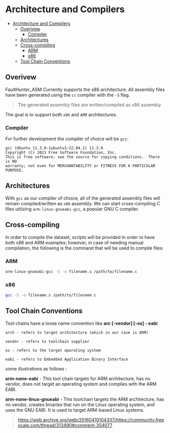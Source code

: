 # Architecture and Compilers

- [Architecture and Compilers](#architecture-and-compilers)
  - [Overivew](#overivew)
    - [Compiler](#compiler)
  - [Architectures](#architectures)
  - [Cross-compiling](#cross-compiling)
    - [ARM](#arm)
    - [x86](#x86)
  - [Tool Chain Conventions](#tool-chain-conventions)

## Overivew

FaultHunter_ASM Currently supports the x86 architecture. All assembly files have been generated using the `cc` compiler with the `-S` flag.

> The generated assembly files are written/compiled as x86 assembly

The goal is to support both `x86` and `ARM` architectures.

### Compiler

For further development the compiler of choice will be `gcc`:

```
gcc (Ubuntu 11.3.0-1ubuntu1~22.04.1) 11.3.0
Copyright (C) 2021 Free Software Foundation, Inc.
This is free software; see the source for copying conditions.  There is NO
warranty; not even for MERCHANTABILITY or FITNESS FOR A PARTICULAR PURPOSE.
```

## Architectures

With `gcc` as our compiler of choice, all of the generated assembly files will remain compiled/written as `x86` assembly. We can start cross-compiling C files utilizing `arm-linux-gnueabi-gcc`, a popular GNU C compiler.

## Cross-compiling

In order to compile the dataset, scripts will be provided in order to have both x86 and ARM examples; however, in case of needing manual compilation, the following is the command that will be used to compile files:

### ARM

```bash
arm-linux-gnueabi-gcc -S -o filename.s /path/to/filename.c
```

### x86

```bash
gcc -S -o filename.s /path/to/filename.c
```

## Tool Chain Conventions

Tool chains have  a loose name convention like **arc [-vendor] [-os] - eabi**


    arch - refers to target architecture (which in our case is ARM)

    vendor - refers to toolchain supplier

    os - refers to the target operating system

    eabi - refers to Embedded Application Binary Interface

 
some illustrations as follows :

**arm-none-eabi** - This tool chain targets for ARM architecture, has no vendor, does not target an operating system and complies with the ARM EABI.

**arm-none-linux-gnueabi** - This toolchain targets the ARM architecture, has no vendor, creates binaries that run on the Linux operating system, and uses the GNU EABI. It is used to target ARM-based Linux systems.

> https://web.archive.org/web/20160410104337/https://community.freescale.com/thread/313490#comment-354077